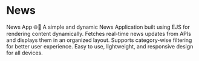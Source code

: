 # News
News App 🌐📰 A simple and dynamic News Application built using EJS for rendering content dynamically. Fetches real-time news updates from APIs and displays them in an organized layout. Supports category-wise filtering for better user experience. Easy to use, lightweight, and responsive design for all devices.
